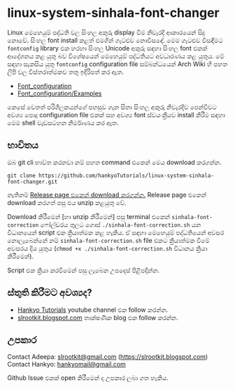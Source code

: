# linux-system-sinhala-font-changer

Linux මෙහෙයුම් පද්ධති වල සිංහල අකුරු display වීම නිවැරදි ආකාරයෙන් සිදු නොවේ. සිංහල font 
install කළත් එමගින් ගැටළුව නොවිසඳේ. මෙම ගැටළුව විසඳීමට `fontconfig` library එක හරහා 
සිංහල Unicode අකුරු සඳහා සිංහල font එකක් ආදේශනය කළ යුතු බව විශේෂයෙන් මෙහෙයුම් පද්ධතියට 
අවධාරණය කළ යුතුය. මේ සඳහා සැකසිය යුතු `fontconfig` configuration file සම්බන්ධයෙන් Arch 
Wiki හි පහත ලිපි වල විස්තරාත්මකව තතු ඉදිරිපත් කර ඇත.

+ [Font_configuration](https://wiki.archlinux.org/title/Font_configuration)
+ [Font_configuration/Examples](https://wiki.archlinux.org/title/Font_configuration/Examples)

කෙසේ වෙතත් පරිශීලකයන්ගේ පහසුව ගැන සිතා සිංහල අකුරු නිවැරදිව පෙන්වීවට අවශ්‍ය පොදු 
configuration file එකක් සහ අවශ්‍ය font ස්වයංක්‍රීයව install කිරීම සඳහා මෙම shell 
වැඩසටහන නිර්මාණය කර ඇත. 

## භාවිතය

ඔබ git cli භාව්ත කරනවා නම් පහත command එකෙන් මෙය download කරගන්න. 

```
git clone https://github.com/hankyoTutorials/linux-system-sinhala-font-changer.git
```

නැතිනම් [Release page එකෙන් download කරගන්න.](https://github.com/hankyoTutorials/linux-system-sinhala-font-changer/releases/tag/v1.0)
Release page එකෙන් download කරගත් පසු එය unzip කළයුතු වේ. 

Download කිරීමෙන් [හා unzip කිරීමෙන්] පසු terminal එකෙන් `sinhala-font-correction` ෆෝල්ඩරය 
තුලට ගොස් `./sinhala-font-correction.sh` යන විධානයෙන් script එක ක්‍රියාත්මක කළ හැකිය. ඒ 
සඳහා මෙහෙයුම් පද්ධතියෙන් අවසර නොලැබෙන්නේ නම් `sinhala-font-correction.sh` file එකට 
ක්‍රියාත්මක වීමේ අවසරය දිය යුතුය (`chmod +x ./sinhala-font-correction.sh` විධානය ක්‍රියා කිරීමෙන්).

Script එක ක්‍රියා කරවීමෙන් පසු ලැබෙන උපදෙස් පිළිපදින්න. 

## ස්තුති කිරීමට අවශ්‍යද? 

+ [Hankyo Tutorials](https://www.youtube.com/channel/UCva_1artxqrL9oUcYAuZpIA) youtube channel එක follow කරන්න.
+ [slrootkit.blogspot.com](https://slrootkit.blogspot.com) තාක්ෂණික blog එක follow කරන්න. 

## උපකාර

Contact Adeepa: slrootkit@gmail.com (https://slrootkit.blogspot.com)<br/>
Contact Hankyo: hankyomail@gmail.com

Github Issue එකක් open කිරීමෙන් ද උපකාර ලබා ගත හැකිය. 
